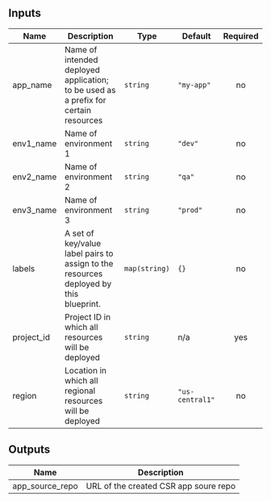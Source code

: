 <!-- BEGINNING OF PRE-COMMIT-TERRAFORM DOCS HOOK -->
## Inputs

| Name | Description | Type | Default | Required |
|------|-------------|------|---------|:--------:|
| app\_name | Name of intended deployed application; to be used as a prefix for certain resources | `string` | `"my-app"` | no |
| env1\_name | Name of environment 1 | `string` | `"dev"` | no |
| env2\_name | Name of environment 2 | `string` | `"qa"` | no |
| env3\_name | Name of environment 3 | `string` | `"prod"` | no |
| labels | A set of key/value label pairs to assign to the resources deployed by this blueprint. | `map(string)` | `{}` | no |
| project\_id | Project ID in which all resources will be deployed | `string` | n/a | yes |
| region | Location in which all regional resources will be deployed | `string` | `"us-central1"` | no |

## Outputs

| Name | Description |
|------|-------------|
| app\_source\_repo | URL of the created CSR app soure repo |

<!-- END OF PRE-COMMIT-TERRAFORM DOCS HOOK -->
